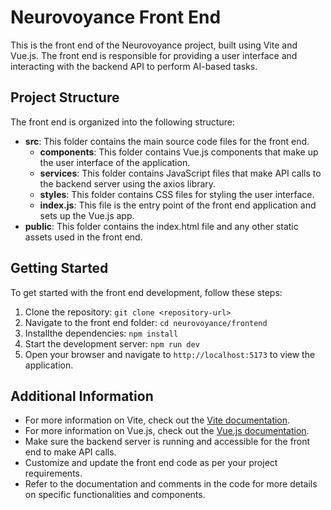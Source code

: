 # Neurovoyance Front End

This is the front end of the Neurovoyance project, built using Vite and Vue.js. The front end is responsible for providing a user interface and interacting with the backend API to perform AI-based tasks.

## Project Structure

The front end is organized into the following structure:

- **src**: This folder contains the main source code files for the front end.
  - **components**: This folder contains Vue.js components that make up the user interface of the application.
  - **services**: This folder contains JavaScript files that make API calls to the backend server using the axios library.
  - **styles**: This folder contains CSS files for styling the user interface.
  - **index.js**: This file is the entry point of the front end application and sets up the Vue.js app.
- **public**: This folder contains the index.html file and any other static assets used in the front end.

## Getting Started

To get started with the front end development, follow these steps:

1. Clone the repository: `git clone <repository-url>`
2. Navigate to the front end folder: `cd neurovoyance/frontend`
3. Installthe dependencies: `npm install`
4. Start the development server: `npm run dev`
5. Open your browser and navigate to `http://localhost:5173` to view the application.
## Additional Information
- For more information on Vite, check out the [Vite documentation](https://vitejs.dev/).
- For more information on Vue.js, check out the [Vue.js documentation](https://vuejs.org/).
- Make sure the backend server is running and accessible for the front end to make API calls.
- Customize and update the front end code as per your project requirements.
- Refer to the documentation and comments in the code for more details on specific functionalities and components.
